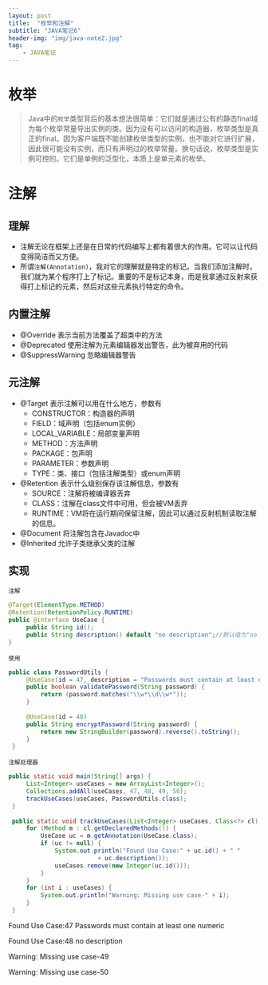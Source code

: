 ```yaml
---
layout: post
title:  "枚举和注解"
subtitle: "JAVA笔记6"
header-img: "img/java-note2.jpg"
tag: 
    - JAVA笔记
---
```


# 枚举
>Java中的`枚举`类型背后的基本想法很简单：它们就是通过公有的静态final域为每个枚举常量导出实例的类。因为没有可以访问的构造器，枚举类型是真正的final。因为客户端既不能创建枚举类型的实例，也不能对它进行扩展，因此很可能没有实例，而只有声明过的枚举常量。换句话说，枚举类型是实例可控的。它们是单例的泛型化，本质上是单元素的枚举。

# 注解

## 理解
* 注解无论在框架上还是在日常的代码编写上都有着很大的作用。它可以让代码变得简洁而又方便。
* 所谓`注解(Annotation)`，我对它的理解就是特定的标记。当我们添加注解时，我们就为某个程序打上了标记。重要的不是标记本身，而是我拿通过反射来获得打上标记的元素，然后对这些元素执行特定的命令。
## 内置注解
* @Override 表示当前方法覆盖了超类中的方法
* @Deprecated 使用注解为元素编辑器发出警告，此为被弃用的代码
* @SuppressWarning 忽略编辑器警告

## 元注解
* @Target 表示注解可以用在什么地方，参数有
  * CONSTRUCTOR：构造器的声明
  * FIELD：域声明（包括enum实例）
  * LOCAL_VARIABLE：局部变量声明
  * METHOD：方法声明
  * PACKAGE：包声明
  * PARAMETER：参数声明
  * TYPE：类、接口（包括注解类型）或enum声明
* @Retention 表示什么级别保存该注解信息，参数有
  * SOURCE：注解将被编译器丢弃
  * CLASS：注解在class文件中可用，但会被VM丢弃
  * RUNTIME：VM将在运行期间保留注解，因此可以通过反射机制读取注解的信息。  
* @Document 将注解包含在Javadoc中
* @Inherited 允许子类继承父类的注解

## 实现
`注解`
```java
@Target(ElementType.METHOD)
@Retention(RetentionPolicy.RUNTIME)
public @interface UseCase {
     public String id();
     public String description() default "no description";//默认值为"no description"
}
```
`使用`
```java
public class PasswordUtils {
     @UseCase(id = 47, description = "Passwords must contain at least one numeric")
     public boolean validatePassword(String password) {
         return (password.matches("\\w*\\d\\w*"));
     }
 
     @UseCase(id = 48)
     public String encryptPassword(String password) {
         return new StringBuilder(password).reverse().toString();
     }
 }
```
`注解处理器`
```java
public static void main(String[] args) {
     List<Integer> useCases = new ArrayList<Integer>();
     Collections.addAll(useCases, 47, 48, 49, 50);
     trackUseCases(useCases, PasswordUtils.class);
 }
 
 public static void trackUseCases(List<Integer> useCases, Class<?> cl) {
     for (Method m : cl.getDeclaredMethods()) {
         UseCase uc = m.getAnnotation(UseCase.class);
         if (uc != null) {
             System.out.println("Found Use Case:" + uc.id() + " "
                         + uc.description());
             useCases.remove(new Integer(uc.id()));
         }
     }
     for (int i : useCases) {
         System.out.println("Warning: Missing use case-" + i);
     }
 }
```
Found Use Case:47 Passwords must contain at least one numeric 

Found Use Case:48 no description  

Warning: Missing use case-49  

Warning: Missing use case-50  
